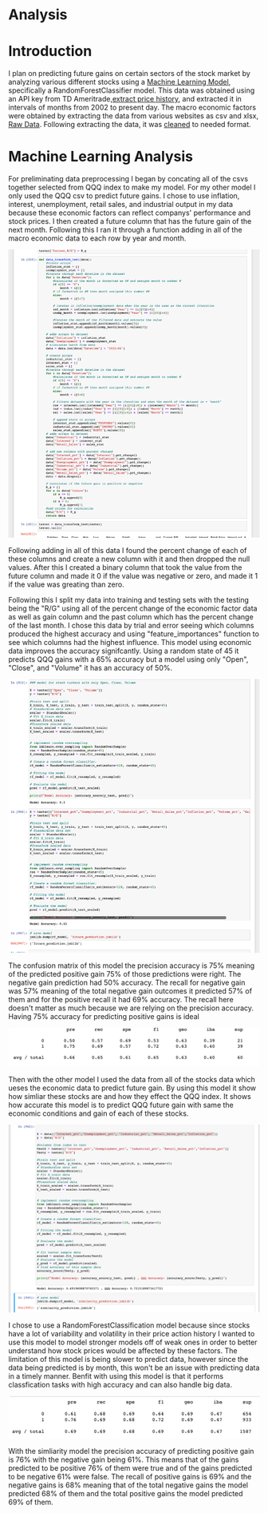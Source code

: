 # Analysis

# Introduction
I plan on predicting future gains on certain sectors of the stock market by analyzing various different stocks using a [Machine Learning Model](MachineLearning.ipynb), specifically a RandomForestClassifier model. This data was obtained using an API key from TD Ameritrade,[extract price history](extract_price_history.ipynb), and extracted it in intervals of months from 2002 to present day. The macro economic factors were obtained by extracting the data from various websites as csv and xlsx, [Raw Data](RawData). Following extracting the data, it was [cleaned](raw_data.ipynb) to needed format. 

# Machine Learning Analysis
For preliminating data preprocessing I began by concating all of the csvs together selected from QQQ index to make my model. For my other model I only used  the QQQ csv to predict future gains. I chose to use inflation, interest, unemployment, retail sales, and industrial output in my data because these economic factors can reflect companys' performance and stock prices. I then created a future column that has the future gain of the next month. Following this I ran it through a function adding in all of the macro economic data to each row by year and month.

![image](https://github.com/evanbruno617/Macroeconomic_Stock_Analysis/blob/Evan/Images/function_code.png)

Following adding in all of this data I found the percent change of each of these columns and create a new column with it and then dropped the null values. After this I created a binary column that took the value from the future column and made it 0 if the value was negative or zero, and made it 1 if the value was greating than zero. 

Following this I split my data into training and testing sets with the testing being the "R/G" using all of the percent change of the economic factor data as well as gain column and the past column which has the percent change of the last month. I chose this data by trial and error seeing which columns produced the highest accuracy and using "feature_importances" function to see which columns had the highest influence. This model using economic data improves the accuracy signifcantly. Using a random state of 45 it predicts QQQ gains with a 65% accuracy but a model using only "Open", "Close", and "Volume" it has an accuracy of 50%. 

![image](https://github.com/evanbruno617/Macroeconomic_Stock_Analysis/blob/Evan/Images/predict_qqq.png)

The confusion matrix of this model the precision accuracy is 75% meaning of the predicted positive gain 75% of those predictions were right. The negative gain prediction had 50% accuracy. The recall for negative gain was 57% meaning of the total negative gain outcomes it predicted 57% of them and for the positive recall it had 69% accuracy. The recall here doesn't matter as much because we are relying on the precision accuracy. Having 75% accuracy for predicting positive gains is ideal

![image](https://github.com/evanbruno617/Macroeconomic_Stock_Analysis/blob/Evan/Images/prediction.png)

Then with the other model I used the data from all of the stocks data which ueses the economic data to predict future gain. By using this model it show how simliar these stocks are and how they effect the QQQ index. It shows how accurate this model is to predict QQQ future gain with same the economic conditions and gain of each of these stocks. 

![image](https://github.com/evanbruno617/Macroeconomic_Stock_Analysis/blob/Evan/Images/simliarity.png)

I chose to use a RandomForestClassification model because since stocks have a lot of variability and volatility in their price action history I wanted to use this model to model stronger models off of weak ones in order to better understand how stock prices would be affected by these factors. The limitation of this model is being slower to predict data, however since the data being predicted is by month, this won't be an issue with predicting data in a timely manner. Benfit with using this model is that it performs classfication tasks with high accuracy and can also handle big data.

![image](https://github.com/evanbruno617/Macroeconomic_Stock_Analysis/blob/Evan/Images/simliarity_matrix.png)

With the simliarity model the precision accuracy of predicting positive gain is 76% with the negative gain being 61%. This means that of the gains predicted to be positive 76% of them were true and of the gains predicted to be negative 61% were false. The recall of positive gains is 69% and the negative gains is 68% meaning that of the total negative gains the model predicted 68% of them and the total positive gains the model predicted 69% of them. 





